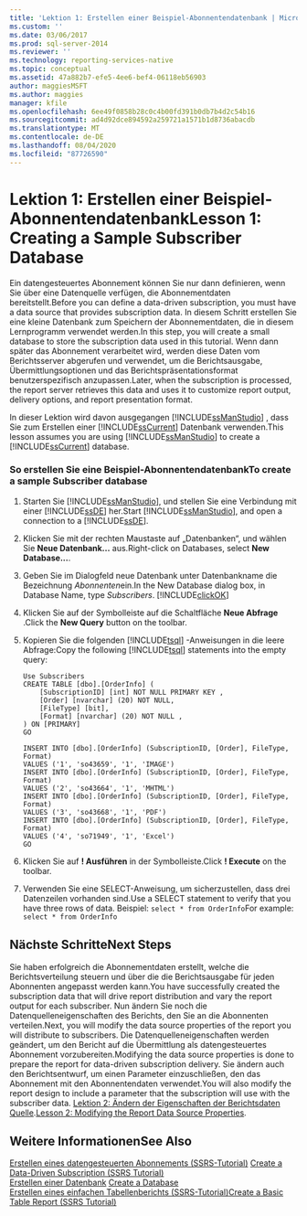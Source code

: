 ```yaml
---
title: 'Lektion 1: Erstellen einer Beispiel-Abonnentendatenbank | Microsoft-Dokumentation'
ms.custom: ''
ms.date: 03/06/2017
ms.prod: sql-server-2014
ms.reviewer: ''
ms.technology: reporting-services-native
ms.topic: conceptual
ms.assetid: 47a882b7-efe5-4ee6-bef4-06118eb56903
author: maggiesMSFT
ms.author: maggies
manager: kfile
ms.openlocfilehash: 6ee49f0858b28c0c4b00fd391b0db7b4d2c54b16
ms.sourcegitcommit: ad4d92dce894592a259721a1571b1d8736abacdb
ms.translationtype: MT
ms.contentlocale: de-DE
ms.lasthandoff: 08/04/2020
ms.locfileid: "87726590"
---
```

# <a name="lesson-1-creating-a-sample-subscriber-database"></a><span data-ttu-id="f35a7-102">Lektion 1: Erstellen einer Beispiel-Abonnentendatenbank</span><span class="sxs-lookup"><span data-stu-id="f35a7-102">Lesson 1: Creating a Sample Subscriber Database</span></span>
  <span data-ttu-id="f35a7-103">Ein datengesteuertes Abonnement können Sie nur dann definieren, wenn Sie über eine Datenquelle verfügen, die Abonnementdaten bereitstellt.</span><span class="sxs-lookup"><span data-stu-id="f35a7-103">Before you can define a data-driven subscription, you must have a data source that provides subscription data.</span></span> <span data-ttu-id="f35a7-104">In diesem Schritt erstellen Sie eine kleine Datenbank zum Speichern der Abonnementdaten, die in diesem Lernprogramm verwendet werden.</span><span class="sxs-lookup"><span data-stu-id="f35a7-104">In this step, you will create a small database to store the subscription data used in this tutorial.</span></span> <span data-ttu-id="f35a7-105">Wenn dann später das Abonnement verarbeitet wird, werden diese Daten vom Berichtsserver abgerufen und verwendet, um die Berichtsausgabe, Übermittlungsoptionen und das Berichtspräsentationsformat benutzerspezifisch anzupassen.</span><span class="sxs-lookup"><span data-stu-id="f35a7-105">Later, when the subscription is processed, the report server retrieves this data and uses it to customize report output, delivery options, and report presentation format.</span></span>  
  
 <span data-ttu-id="f35a7-106">In dieser Lektion wird davon ausgegangen [!INCLUDE[ssManStudio](../includes/ssmanstudio-md.md)] , dass Sie zum Erstellen einer [!INCLUDE[ssCurrent](../includes/sscurrent-md.md)] Datenbank verwenden.</span><span class="sxs-lookup"><span data-stu-id="f35a7-106">This lesson assumes you are using [!INCLUDE[ssManStudio](../includes/ssmanstudio-md.md)] to create a [!INCLUDE[ssCurrent](../includes/sscurrent-md.md)] database.</span></span>  
  
### <a name="to-create-a-sample-subscriber-database"></a><span data-ttu-id="f35a7-107">So erstellen Sie eine Beispiel-Abonnentendatenbank</span><span class="sxs-lookup"><span data-stu-id="f35a7-107">To create a sample Subscriber database</span></span>  
  
1.  <span data-ttu-id="f35a7-108">Starten Sie [!INCLUDE[ssManStudio](../includes/ssmanstudio-md.md)], und stellen Sie eine Verbindung mit einer [!INCLUDE[ssDE](../includes/ssde-md.md)] her.</span><span class="sxs-lookup"><span data-stu-id="f35a7-108">Start [!INCLUDE[ssManStudio](../includes/ssmanstudio-md.md)], and open a connection to a [!INCLUDE[ssDE](../includes/ssde-md.md)].</span></span>  
  
2.  <span data-ttu-id="f35a7-109">Klicken Sie mit der rechten Maustaste auf „Datenbanken“, und wählen Sie **Neue Datenbank...** aus.</span><span class="sxs-lookup"><span data-stu-id="f35a7-109">Right-click on Databases, select **New Database...**.</span></span>  
  
3.  <span data-ttu-id="f35a7-110">Geben Sie im Dialogfeld neue Datenbank unter Datenbankname die Bezeichnung *Abonnenten*ein.</span><span class="sxs-lookup"><span data-stu-id="f35a7-110">In the New Database dialog box, in Database Name, type *Subscribers*.</span></span> [!INCLUDE[clickOK](../includes/clickok-md.md)]  
  
4.  <span data-ttu-id="f35a7-111">Klicken Sie auf der Symbolleiste auf die Schaltfläche **Neue Abfrage** .</span><span class="sxs-lookup"><span data-stu-id="f35a7-111">Click the **New Query** button on the toolbar.</span></span>  
  
5.  <span data-ttu-id="f35a7-112">Kopieren Sie die folgenden [!INCLUDE[tsql](../includes/tsql-md.md)] -Anweisungen in die leere Abfrage:</span><span class="sxs-lookup"><span data-stu-id="f35a7-112">Copy the following [!INCLUDE[tsql](../includes/tsql-md.md)] statements into the empty query:</span></span>  
  
    ```  
    Use Subscribers  
    CREATE TABLE [dbo].[OrderInfo] (  
        [SubscriptionID] [int] NOT NULL PRIMARY KEY ,  
        [Order] [nvarchar] (20) NOT NULL,  
        [FileType] [bit],  
        [Format] [nvarchar] (20) NOT NULL ,  
    ) ON [PRIMARY]  
    GO  
  
    INSERT INTO [dbo].[OrderInfo] (SubscriptionID, [Order], FileType, Format)   
    VALUES ('1', 'so43659', '1', 'IMAGE')  
    INSERT INTO [dbo].[OrderInfo] (SubscriptionID, [Order], FileType, Format)   
    VALUES ('2', 'so43664', '1', 'MHTML')  
    INSERT INTO [dbo].[OrderInfo] (SubscriptionID, [Order], FileType, Format)   
    VALUES ('3', 'so43668', '1', 'PDF')  
    INSERT INTO [dbo].[OrderInfo] (SubscriptionID, [Order], FileType, Format)   
    VALUES ('4', 'so71949', '1', 'Excel')  
    GO  
    ```  
  
6.  <span data-ttu-id="f35a7-113">Klicken Sie auf **! Ausführen** in der Symbolleiste.</span><span class="sxs-lookup"><span data-stu-id="f35a7-113">Click **! Execute** on the toolbar.</span></span>  
  
7.  <span data-ttu-id="f35a7-114">Verwenden Sie eine SELECT-Anweisung, um sicherzustellen, dass drei Datenzeilen vorhanden sind.</span><span class="sxs-lookup"><span data-stu-id="f35a7-114">Use a SELECT statement to verify that you have three rows of data.</span></span> <span data-ttu-id="f35a7-115">Beispiel: `select * from OrderInfo`</span><span class="sxs-lookup"><span data-stu-id="f35a7-115">For example: `select * from OrderInfo`</span></span>  
  
## <a name="next-steps"></a><span data-ttu-id="f35a7-116">Nächste Schritte</span><span class="sxs-lookup"><span data-stu-id="f35a7-116">Next Steps</span></span>  
 <span data-ttu-id="f35a7-117">Sie haben erfolgreich die Abonnementdaten erstellt, welche die Berichtsverteilung steuern und über die die Berichtsausgabe für jeden Abonnenten angepasst werden kann.</span><span class="sxs-lookup"><span data-stu-id="f35a7-117">You have successfully created the subscription data that will drive report distribution and vary the report output for each subscriber.</span></span> <span data-ttu-id="f35a7-118">Nun ändern Sie noch die Datenquelleneigenschaften des Berichts, den Sie an die Abonnenten verteilen.</span><span class="sxs-lookup"><span data-stu-id="f35a7-118">Next, you will modify the data source properties of the report you will distribute to subscribers.</span></span> <span data-ttu-id="f35a7-119">Die Datenquelleneigenschaften werden geändert, um den Bericht auf die Übermittlung als datengesteuertes Abonnement vorzubereiten.</span><span class="sxs-lookup"><span data-stu-id="f35a7-119">Modifying the data source properties is done to prepare the report for data-driven subscription delivery.</span></span> <span data-ttu-id="f35a7-120">Sie ändern auch den Berichtsentwurf, um einen Parameter einzuschließen, den das Abonnement mit den Abonnentendaten verwendet.</span><span class="sxs-lookup"><span data-stu-id="f35a7-120">You will also modify the report design to include a parameter that the subscription will use with the subscriber data.</span></span> <span data-ttu-id="f35a7-121">[Lektion 2: Ändern der Eigenschaften der Berichtsdaten Quelle](lesson-2-modifying-the-report-data-source-properties.md).</span><span class="sxs-lookup"><span data-stu-id="f35a7-121">[Lesson 2: Modifying the Report Data Source Properties](lesson-2-modifying-the-report-data-source-properties.md).</span></span>  
  
## <a name="see-also"></a><span data-ttu-id="f35a7-122">Weitere Informationen</span><span class="sxs-lookup"><span data-stu-id="f35a7-122">See Also</span></span>  
 <span data-ttu-id="f35a7-123">[Erstellen eines datengesteuerten Abonnements &#40;SSRS-Tutorial&#41;](create-a-data-driven-subscription-ssrs-tutorial.md) </span><span class="sxs-lookup"><span data-stu-id="f35a7-123">[Create a Data-Driven Subscription &#40;SSRS Tutorial&#41;](create-a-data-driven-subscription-ssrs-tutorial.md) </span></span>  
 <span data-ttu-id="f35a7-124">[Erstellen einer Datenbank](../relational-databases/databases/create-a-database.md) </span><span class="sxs-lookup"><span data-stu-id="f35a7-124">[Create a Database](../relational-databases/databases/create-a-database.md) </span></span>  
 [<span data-ttu-id="f35a7-125">Erstellen eines einfachen Tabellenberichts &#40;SSRS-Tutorial&#41;</span><span class="sxs-lookup"><span data-stu-id="f35a7-125">Create a Basic Table Report &#40;SSRS Tutorial&#41;</span></span>](create-a-basic-table-report-ssrs-tutorial.md)  
  
  
